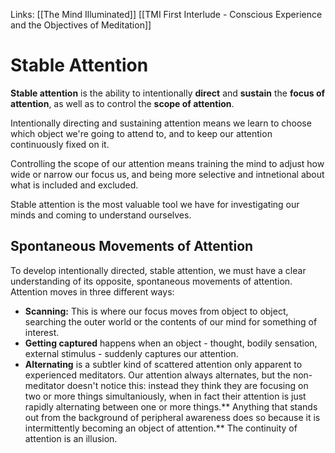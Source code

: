 Links: [[The Mind Illuminated]] [[TMI First Interlude - Conscious Experience and the Objectives of Meditation]]

# Stable Attention

**Stable attention** is the ability to intentionally **direct** and **sustain** the **focus of attention**, as well as to control the **scope of attention**.

Intentionally directing and sustaining attention means we learn to choose which object we're going to attend to, and to keep our attention continuously fixed on it.

Controlling the scope of our attention means training the mind to adjust how wide or narrow our focus us, and being more selective and intnetional about what is included and excluded. 

Stable attention is the most valuable tool we have for investigating our minds and coming to understand ourselves. 


## Spontaneous Movements of Attention
To develop intentionally directed, stable attention, we must have a clear understanding of its opposite, spontaneous movements of attention. 
Attention moves in three different ways:
- **Scanning:** This is where our focus moves from object to object, searching the outer world or the contents of our mind for something of interest.
- **Getting captured** happens when an object - thought, bodily sensation, external stimulus - suddenly captures our attention. 
- **Alternating** is a subtler kind of scattered attention only apparent to experienced meditators. Our attention always alternates, but the non-meditator doesn't notice this: instead they think they are focusing on two or more things simultaniously, when in fact their attention is just rapidly alternating between one or more things.** Anything that stands out from the background of peripheral awareness does so because it is intermittently becoming an object of attention.** The continuity of attention is an illusion. 